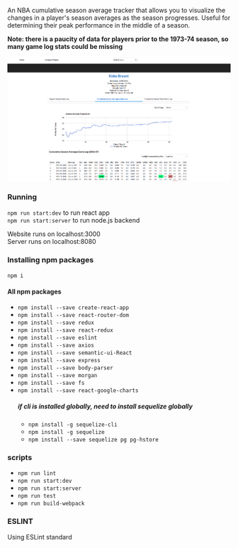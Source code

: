 An NBA cumulative season average tracker that allows you to visualize the changes in a player's season averages as the season progresses.
Useful for determining their peak performance in the middle of a season.

**Note: there is a paucity of data for players prior to the 1973-74 season, so many game log stats could be missing**

![NBA Cumulative Season Average](NBA-Preview.png)

### Running
`npm run start:dev` to run react app\
`npm run start:server` to run node.js backend

Website runs on localhost:3000\
Server runs on localhost:8080

### Installing npm packages
`npm i`

#### All npm packages
- `npm install --save create-react-app`
- `npm install --save react-router-dom`
- `npm install --save redux`
- `npm install --save react-redux`
- `npm install --save eslint`
- `npm install --save axios`
- `npm install --save semantic-ui-React`
- `npm install --save express`
- `npm install --save body-parser`
- `npm install --save morgan`
- `npm install --save fs`
- `npm install --save react-google-charts`
    ##### **if cli is installed globally, need to install sequelize globally**
    - `npm install -g sequelize-cli`
    - `npm install -g sequelize`
    - `npm install --save sequelize pg pg-hstore`

### scripts
- `npm run lint`
- `npm run start:dev`
- `npm run start:server`
- `npm run test`
- `npm run build-webpack`

### ESLINT
Using ESLint standard

